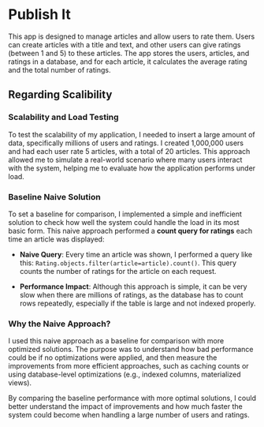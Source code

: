 # Publish It

This app is designed to manage articles and allow users to rate them. Users can create articles with a title and text, and other users can give ratings (between 1 and 5) 
to these articles. The app stores the users, articles, and ratings in a database, and for each article, it calculates the average rating and the total number of ratings.

## Regarding Scalibility

### Scalability and Load Testing

To test the scalability of my application, I needed to insert a large amount of data, 
specifically millions of users and ratings. I created 1,000,000 users and had each user rate 5 articles, with a total of 20 articles. 
This approach allowed me to simulate a real-world scenario where many users interact with the system, helping me to evaluate how the application performs under load.

### Baseline Naive Solution

To set a baseline for comparison, I implemented a simple and inefficient solution to check how well the system could handle the load in its most basic form. This naive approach performed a **count query for ratings** each time an article was displayed:

- **Naive Query**: Every time an article was shown, I performed a query like this: `Rating.objects.filter(article=article).count()`. This query counts the number of ratings for the article on each request.
  
- **Performance Impact**: Although this approach is simple, it can be very slow when there are millions of ratings, as the database has to count rows repeatedly, especially if the table is large and not indexed properly.

### Why the Naive Approach?

I used this naive approach as a baseline for comparison with more optimized solutions. The purpose was to understand how bad performance could be if no optimizations were applied, and then measure the improvements from more efficient approaches, such as caching counts or using database-level optimizations (e.g., indexed columns, materialized views).

By comparing the baseline performance with more optimal solutions, I could better understand the impact of improvements and how much faster the system could become when handling a large number of users and ratings.
